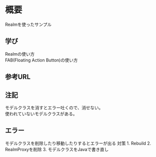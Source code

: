 # 概要
Realmを使ったサンプル

## 学び
Realmの使い方  
FAB(Floating Action Button)の使い方

## 参考URL

## 注記
モデルクラスを消すとエラー吐くので、消せない。  
使われていないモデルクラスがある。

## エラー
モデルクラスを削除したり移動したりするとエラーが出る
対策
    1. Rebuild
    2. RealmProxyを削除
    3. モデルクラスをJavaで書き直し
